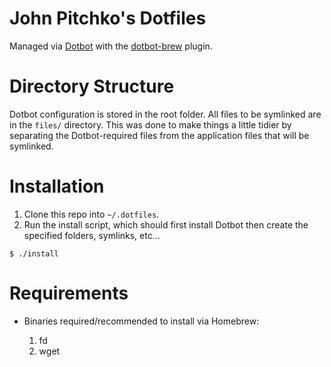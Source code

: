 # John Pitchko's Dotfiles

Managed via [Dotbot](https://github.com/anishathalye/dotbot) with the [dotbot-brew](https://github.com/d12frosted/dotbot-brew) plugin.

# Directory Structure

Dotbot configuration is stored in the root folder. All files to be symlinked are in the `files/` directory. This was done to make things a little tidier by separating the Dotbot-required files from the application files that will be symlinked.

# Installation

1. Clone this repo into `~/.dotfiles`.
2. Run the install script, which should first install Dotbot then create the specified folders, symlinks, etc...
```
$ ./install
```

# Requirements

- Binaries required/recommended to install via Homebrew:

  1. fd
  2. wget
